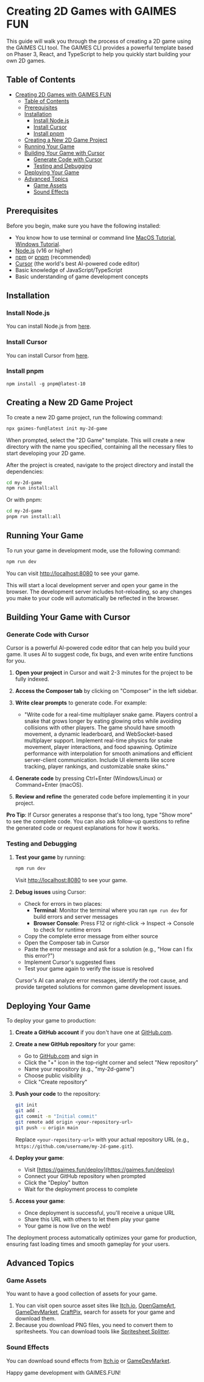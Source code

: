 # Creating 2D Games with GAIMES FUN

This guide will walk you through the process of creating a 2D game using the GAIMES CLI tool. The GAIMES CLI provides a powerful template based on Phaser 3, React, and TypeScript to help you quickly start building your own 2D games.

## Table of Contents

- [Creating 2D Games with GAIMES FUN](#creating-2d-games-with-gaimes-fun)
  - [Table of Contents](#table-of-contents)
  - [Prerequisites](#prerequisites)
  - [Installation](#installation)
    - [Install Node.js](#install-nodejs)
    - [Install Cursor](#install-cursor)
    - [Install pnpm](#install-pnpm)
  - [Creating a New 2D Game Project](#creating-a-new-2d-game-project)
  - [Running Your Game](#running-your-game)
  - [Building Your Game with Cursor](#building-your-game-with-cursor)
    - [Generate Code with Cursor](#generate-code-with-cursor)
    - [Testing and Debugging](#testing-and-debugging)
  - [Deploying Your Game](#deploying-your-game)
  - [Advanced Topics](#advanced-topics)
    - [Game Assets](#game-assets)
    - [Sound Effects](#sound-effects)

## Prerequisites

Before you begin, make sure you have the following installed:

- You know how to use terminal or command line [MacOS Tutorial](https://www.youtube.com/watch?v=FfT8OfMpARM), [Windows Tutorial](https://www.youtube.com/watch?v=jO4dbUnfRlU). 
- [Node.js](https://nodejs.org/) (v16 or higher)
- [npm](https://www.npmjs.com/) or [pnpm](https://pnpm.io/) (recommended)
- [Cursor](https://cursor.com/) (the world's best AI-powered code editor)
- Basic knowledge of JavaScript/TypeScript
- Basic understanding of game development concepts

## Installation

### Install Node.js

You can install Node.js from [here](https://nodejs.org/en/download/).

### Install Cursor

You can install Cursor from [here](https://cursor.com/).

### Install pnpm

```
npm install -g pnpm@latest-10
```

## Creating a New 2D Game Project

To create a new 2D game project, run the following command:

```bash
npx gaimes-fun@latest init my-2d-game
```

When prompted, select the "2D Game" template. This will create a new directory with the name you specified, containing all the necessary files to start developing your 2D game.

After the project is created, navigate to the project directory and install the dependencies:

```bash
cd my-2d-game
npm run install:all
```

Or with pnpm:

```bash
cd my-2d-game
pnpm run install:all
```

## Running Your Game

To run your game in development mode, use the following command:

```bash
npm run dev
```

You can visit [http://localhost:8080](http://localhost:8080) to see your game.

This will start a local development server and open your game in the browser. The development server includes hot-reloading, so any changes you make to your code will automatically be reflected in the browser.

<!-- ## Game Idea

Before diving into the technical aspects of game development, it's important to have a clear game idea and design document. This will serve as your roadmap throughout the development process.

Open a file called `game-design.md` in your project root to document your game concept:

In this file, you should outline:

1. **Game Concept**: A brief description of your game
2. **Core Mechanics**: The main gameplay mechanics
3. **Art Style**: The visual style of your game
4. **Target Audience**: Who will play your game
5. **Platforms**: Which platforms you're targeting
6. **Monetization**: How you plan to monetize your game (if applicable)

You can use AI tools like Grok or ChatGPT to help you brainstorm and refine your game design document. These tools can provide suggestions for game mechanics, art styles, and even help you flesh out your game's narrative.

For more detailed guidance on creating a game design document, see our [game-design.md](../templates/game-design.md) template.

### Example AI Prompts for Game Design

Here are some example prompts you can use with AI tools to help develop your game design:

1. "I want to create a 2D platformer game with a unique twist. Can you suggest 5 innovative mechanics that haven't been overused in the genre?"

2. "I'm designing a puzzle game about [theme]. What are some interesting puzzle mechanics that would fit this theme?"

3. "Help me develop a character progression system for my 2D RPG that feels rewarding but not overly complex."

4. "I need ideas for enemy types in my space shooter game. They should have varied attack patterns and require different strategies to defeat."

5. "Can you suggest a cohesive art style for a game about [theme] that would be feasible to implement with limited artistic resources?"

6. "Help me outline a simple but engaging story for my adventure game that can be told primarily through environmental storytelling."

7. "What are some effective ways to tutorialize the mechanics of my game without explicit text instructions?"

Remember that while AI can provide valuable suggestions and inspiration, the final creative decisions should be yours. Use AI as a collaborative tool to enhance your creativity, not replace it. -->

## Building Your Game with Cursor

### Generate Code with Cursor

Cursor is a powerful AI-powered code editor that can help you build your game. It uses AI to suggest code, fix bugs, and even write entire functions for you.

1. **Open your project** in Cursor and wait 2-3 minutes for the project to be fully indexed.

2. **Access the Composer tab** by clicking on "Composer" in the left sidebar.

<!-- 3. **Add context** to help Cursor understand your project:
   - Click the "+" button in the bottom left corner of the Composer panel
   - Select "Add context"
   - Choose your `game-design.md` file to provide Cursor with your game concept -->

3. **Write clear prompts** to generate code. For example:
   - "Write code for a real-time multiplayer snake game. Players control a snake that grows longer by eating glowing orbs while avoiding collisions with other players. The game should have smooth movement, a dynamic leaderboard, and WebSocket-based multiplayer support. Implement real-time physics for snake movement, player interactions, and food spawning. Optimize performance with interpolation for smooth animations and efficient server-client communication. Include UI elements like score tracking, player rankings, and customizable snake skins."

4. **Generate code** by pressing Ctrl+Enter (Windows/Linux) or Command+Enter (macOS).

5. **Review and refine** the generated code before implementing it in your project.

**Pro Tip**: If Cursor generates a response that's too long, type "Show more" to see the complete code. You can also ask follow-up questions to refine the generated code or request explanations for how it works.

### Testing and Debugging

1. **Test your game** by running:

   ```bash
   npm run dev
   ```
   Visit [http://localhost:8080](http://localhost:8080) to see your game.

2. **Debug issues** using Cursor:
   - Check for errors in two places:
     - **Terminal**: Monitor the terminal where you ran `npm run dev` for build errors and server messages
     - **Browser Console**: Press F12 or right-click → Inspect → Console to check for runtime errors
   - Copy the complete error message from either source
   - Open the Composer tab in Cursor
   - Paste the error message and ask for a solution (e.g., "How can I fix this error?")
   - Implement Cursor's suggested fixes
   - Test your game again to verify the issue is resolved

   Cursor's AI can analyze error messages, identify the root cause, and provide targeted solutions for common game development issues.

## Deploying Your Game

To deploy your game to production:

1. **Create a GitHub account** if you don't have one at [GitHub.com](https://github.com/).

2. **Create a new GitHub repository** for your game:
   - Go to [GitHub.com](https://github.com/) and sign in
   - Click the "+" icon in the top-right corner and select "New repository"
   - Name your repository (e.g., "my-2d-game")
   - Choose public visibility
   - Click "Create repository"

3. **Push your code** to the repository:

   ```bash
   git init
   git add .
   git commit -m "Initial commit"
   git remote add origin <your-repository-url>
   git push -u origin main
   ```
   Replace `<your-repository-url>` with your actual repository URL (e.g., `https://github.com/username/my-2d-game.git`).

4. **Deploy your game**:
   - Visit [https://gaimes.fun/deploy](https://gaimes.fun/deploy)
   - Connect your GitHub repository when prompted
   - Click the "Deploy" button
   - Wait for the deployment process to complete

5. **Access your game**:
   - Once deployment is successful, you'll receive a unique URL
   - Share this URL with others to let them play your game
   - Your game is now live on the web!

The deployment process automatically optimizes your game for production, ensuring fast loading times and smooth gameplay for your users.

## Advanced Topics

### Game Assets

You want to have a good collection of assets for your game.

1. You can visit open source asset sites like [Itch.io](https://itch.io/game-assets), [OpenGameArt](https://opengameart.org/), [GameDevMarket](https://www.gamedevmarket.net/), [CraftPix](https://craftpix.net/), search for assets for your game and download them.
2. Because you download PNG files, you need to convert them to spritesheets. You can download tools like [Spritesheet Splitter](https://github.com/gaimes-fun/Spritesheet-Splitter/releases).

### Sound Effects

You can download sound effects from [Itch.io](https://itch.io/game-assets/tag-sound-effects) or [GameDevMarket](https://www.gamedevmarket.net/category/audio/sound-fx).

Happy game development with GAIMES.FUN! 